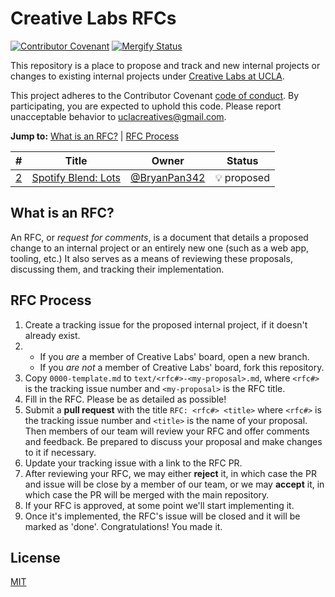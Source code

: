 # Creative Labs RFCs

[![Contributor Covenant](https://img.shields.io/badge/Contributor%20Covenant-v2.0%20adopted-ff69b4.svg)](code_of_conduct.md)
[![Mergify Status][mergify-status]][mergify]

[mergify]: https://mergify.io
[mergify-status]: https://img.shields.io/endpoint.svg?url=https://gh.mergify.io/badges/UCLA-Creative-Labs/cl-rfcs&style=flat

This repository is a place to propose and track and new internal projects or
changes to existing internal projects under [Creative Labs at UCLA].

This project adheres to the Contributor Covenant [code of conduct]. By
participating, you are expected to uphold this code. Please report unacceptable
behavior to uclacreatives@gmail.com.

[Creative Labs at UCLA]: https://creativelabsucla.com/
[code of conduct]: CODE_OF_CONDUCT.md

**Jump to:** [What is an RFC?](#what-is-an-rfc) | [RFC Process](#rfc-process)

<!--BEGIN_TABLE-->
\#|Title|Owner|Status
---|-----|-----|------
[2](https://github.com/UCLA-Creative-Labs/cl-rfcs/issues/2)|[Spotify Blend: Lots](https://github.com/UCLA-Creative-Labs/cl-rfcs/issues/2)|[@BryanPan342](https://github.com/BryanPan342)|💡 proposed
<!--END_TABLE-->

## What is an RFC?

An RFC, or _request for comments_, is a document that details a proposed change
to an internal project or an entirely new one (such as a web app, tooling,
etc.)
It also serves as a means of reviewing these proposals, discussing them, and
tracking their implementation.

## RFC Process

1. Create a tracking issue for the proposed internal project, if it doesn't already exist.
2. 
    * If you _are_ a member of Creative Labs' board, open a new branch.
    * If you _are not_ a member of Creative Labs' board, fork this repository.
3. Copy `0000-template.md` to `text/<rfc#>-<my-proposal>.md`, where `<rfc#>` is the tracking issue number and `<my-proposal>` is the RFC title.
4. Fill in the RFC. Please be as detailed as possible!
5. Submit a **pull request** with the title `RFC: <rfc#> <title>` where `<rfc#>` is the tracking issue number and `<title>` is the name of your proposal. Then members of our team will review your RFC and offer comments and feedback. Be prepared to discuss your proposal and make changes to it if necessary.
6. Update your tracking issue with a link to the RFC PR.
7. After reviewing your RFC, we may either **reject** it, in which case the PR and issue will be close by a member of our team, or we may **accept** it, in which case the PR will be merged with the main repository.
8. If your RFC is approved, at some point we'll start implementing it.
9. Once it's implemented, the RFC's issue will be closed and it will be marked as 'done'. Congratulations! You made it.

## License

[MIT](LICENSE.md)
